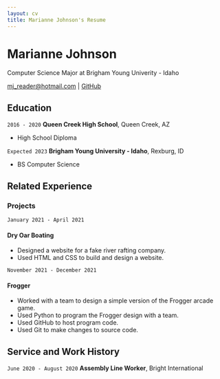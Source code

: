 ```yaml
---
layout: cv
title: Marianne Johnson's Resume
---
```

# Marianne Johnson
Computer Science Major at Brigham Young Univerity - Idaho

<div id="webaddress">
<a href="mj_reader@hotmail.com">mj_reader@hotmail.com</a>
| <a href="https://github.com/Marianne-J">GitHub</a>
</div>

<!-- https://www.monique.tech/the-art-of-markdown -->

## Education

`2016 - 2020`
__Queen Creek High School__, Queen Creek, AZ

- High School Diploma

`Expected 2023`
__Brigham Young University - Idaho__, Rexburg, ID

- BS Computer Science

## Related Experience

### Projects

`January 2021 - April 2021`
#### Dry Oar Boating

- Designed a website for a fake river rafting company.
- Used HTML and CSS to build and design a website.

`November 2021 - December 2021`
#### Frogger

- Worked with a team to design a simple version of the Frogger arcade game.
- Used Python to program the Frogger design with a team.
- Used GitHub to host program code.
- Used Git to make changes to source code.

## Service and Work History

`June 2020 - August 2020`
__Assembly Line Worker__, Bright International


<!-- ### Footer

Last updated: December 2021 -->


